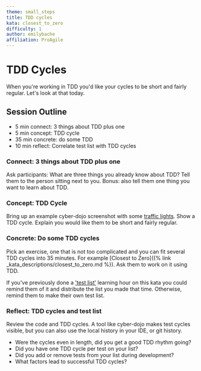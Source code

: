 ```yaml
---
theme: small_steps
title: TDD cycles
kata: closest_to_zero
difficulty: 1
author: emilybache
affiliation: ProAgile
---
```


# TDD Cycles

When you're working in TDD you'd like your cycles to be short and fairly regular. Let's look at that today.

## Session Outline
 
* 5 min connect: 3 things about TDD plus one
* 5 min concept: TDD cycle
* 35 min concrete: do some TDD
* 10 min reflect: Correlate test list with TDD cycles


### Connect: 3 things about TDD plus one

Ask participants: What are three things you already know about TDD? Tell them to the person sitting next to you. Bonus: also tell them one thing you want to learn about TDD.

### Concept: TDD Cycle

Bring up an example cyber-dojo screenshot with some [traffic lights](/assets/images/cyber_dojo_traffic_lights.png). Show a TDD cycle. Explain you would like them to be short and fairly regular.

### Concrete: Do some TDD cycles
Pick an exercise, one that is not too complicated and you can fit several TDD cycles into 35 minutes. For example [Closest to Zero]({% link _kata_descriptions/closest_to_zero.md %}). Ask them to work on it using TDD.

If you've previously done a ['test list'](test_list.html) learning hour on this kata you could remind them of it and distribute the list you made that time. Otherwise, remind them to make their own test list.

### Reflect: TDD cycles and test list
Review the code and TDD cycles. A tool like cyber-dojo makes test cycles visible, but you can also use the local history in your IDE, or git history. 

- Were the cycles even in length, did you get a good TDD rhythm going?
- Did you have one TDD cycle per test on your list?
- Did you add or remove tests from your list during development?
- What factors lead to successful TDD cycles?
